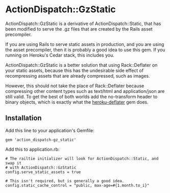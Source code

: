 # ActionDispatch::GzStatic

ActionDispatch::GzStatic is a derivative of ActionDispatch::Static, that has
been modified to serve the .gz files that are created by the Rails asset
precompiler.

If you are using Rails to serve static assets in production, and
you are using the asset precompiler, then it is probably a good idea to use this
gem. If you running on Heroku's Cedar stack, this includes you.

ActionDispatch::GzStatic is a better solution that using Rack::Deflater on your
static assets, because this has the undesirable side effect of recompressing
assets that are already compressed, such as images.

However, this should not take the place of Rack::Deflater because compressing other
content types such as text/html and application/json are still valid. To get the 
best of both worlds add the no-transform header to binary objects, which is exactly
what the [heroku-deflater](https://github.com/romanbsd/heroku-deflater) gem does.

## Installation

Add this line to your application's Gemfile:

    gem 'action_dispatch-gz_static'

Add this to application.rb:

    # The railtie initializer will look for ActionDispatch::Static, and swap it
    # with ActionDispatch::GzStatic
    config.serve_static_assets = true

    # This isn't required, but is generally a good idea.
    config.static_cache_control = "public, max-age=#{1.month.to_i}"
